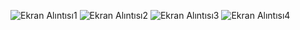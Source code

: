 ![Ekran Alıntısı1](https://github.com/eywtuncay/Selcuk_University_Exam_Average_Calculation_System/assets/90053356/baee57de-ee97-4b4f-969b-8935cdc9cf2a)
![Ekran Alıntısı2](https://github.com/eywtuncay/Selcuk_University_Exam_Average_Calculation_System/assets/90053356/3bc41709-7f80-4b3b-b023-1ee4fda2874e)
![Ekran Alıntısı3](https://github.com/eywtuncay/Selcuk_University_Exam_Average_Calculation_System/assets/90053356/469d58cf-0834-4fd0-83a3-698e3356a9e9)
![Ekran Alıntısı4](https://github.com/eywtuncay/Selcuk_University_Exam_Average_Calculation_System/assets/90053356/a588f444-f7a1-4209-a327-ea0e27889582)
